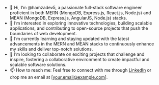 - 👋 Hi, I’m @hamzadev5, a passionate full-stack software engineer proficient in both MERN (MongoDB, Express.js, React.js, Node.js) and MEAN (MongoDB, Express.js, AngularJS, Node.js) stacks.
- 👀 I’m interested in exploring innovative technologies, building scalable applications, and contributing to open-source projects that push the boundaries of web development.
- 🌱 I’m currently learning and staying updated with the latest advancements in the MERN and MEAN stacks to continuously enhance my skills and deliver top-notch solutions.
- 💞️ I’m looking to collaborate on exciting projects that challenge and inspire, fostering a collaborative environment to create impactful and scalable software solutions.
- 📫 How to reach me: Feel free to connect with me through [LinkedIn](your-linkedin-profile) or drop me an email at [your.email@example.com].
